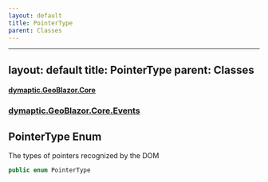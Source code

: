 ```yaml
---
layout: default
title: PointerType
parent: Classes
---
```

---
layout: default
title: PointerType
parent: Classes
---
#### [dymaptic.GeoBlazor.Core](index.html 'index')
### [dymaptic.GeoBlazor.Core.Events](index.html#dymaptic.GeoBlazor.Core.Events 'dymaptic.GeoBlazor.Core.Events')

## PointerType Enum

The types of pointers recognized by the DOM

```csharp
public enum PointerType
```

